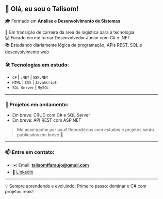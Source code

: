 ## 👋 Olá, eu sou o Talisom!

🎓 Formado em **Análise e Desenvolvimento de Sistemas**

🚀 Em transição de carreira da área de logística para a tecnologia  
💻 Focado em me tornar Desenvolvedor Júnior com C# e .NET  
📚 Estudando diariamente lógica de programação, APIs REST, SQL e desenvolvimento web

### 🛠️ Tecnologias em estudo:
- `C#` | `.NET` | `ASP.NET`  
- `HTML` | `CSS` | `JavaScript`  
- `SQL Server` | `MySQL`

---

### 📂 Projetos em andamento:
- Em breve: CRUD com C# e SQL Server  
- Em breve: API REST com ASP.NET

> Me acompanhe por aqui! Repositórios com estudos e projetos serão publicados em breve 🚧

---

### 📫 Entre em contato:
- ✉️ Email: **talisomffaraujo@gmail.com**
- 🔗 [LinkedIn](https://www.linkedin.com/in/talisom-fontes-5063b220b/)

---

💡 Sempre aprendendo e evoluindo. Primeiro passo: dominar o C# com projetos reais!

